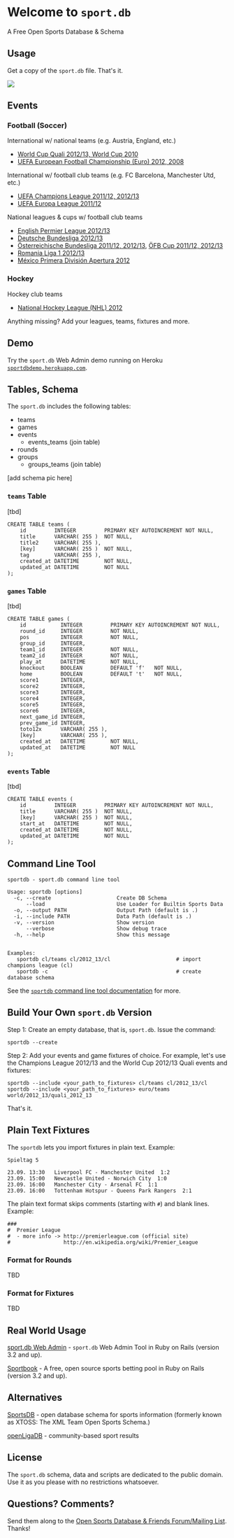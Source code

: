 Welcome to `sport.db`
=====================

A Free Open Sports Database & Schema

## Usage

Get a copy of the `sport.db` file. That's it.

![](https://raw.github.com/geraldb/sport.db/master/i/sqlitestudio.png)

## Events

### Football (Soccer)

International w/ national teams (e.g. Austria, England, etc.)

* [World Cup Quali 2012/13, World Cup 2010](https://github.com/geraldb/sport.db/tree/master/world)
* [UEFA European Football Championship (Euro) 2012, 2008](https://github.com/geraldb/sport.db/tree/master/euro)

International w/ football club teams (e.g. FC Barcelona, Manchester Utd, etc.)

* [UEFA Champions League 2011/12, 2012/13](https://github.com/geraldb/sport.db/tree/master/cl)
* [UEFA Europa League 2011/12](https://github.com/geraldb/sport.db/tree/master/cl)

National leagues & cups w/ football club teams 

* [English Permier League 2012/13](https://github.com/geraldb/sport.db/tree/master/en)
* [Deutsche Bundesliga 2012/13](https://github.com/geraldb/sport.db/tree/master/de)
* [Österreichische Bundesliga 2011/12, 2012/13](https://github.com/geraldb/sport.db/tree/master/at), [ÖFB Cup 2011/12, 2012/13](https://github.com/geraldb/sport.db/tree/master/at)
* [Romania Liga 1 2012/13](https://github.com/geraldb/sport.db/tree/master/ro)
* [México Primera División Apertura 2012](https://github.com/geraldb/sport.db/tree/master/mx)

### Hockey

Hockey club teams

* [National Hockey League (NHL) 2012](https://github.com/geraldb/sport.db/tree/master/nhl)

Anything missing? Add your leagues, teams, fixtures and more.

## Demo

Try the `sport.db` Web Admin demo running
on Heroku [`sportdbdemo.herokuapp.com`](http://sportdbdemo.herokuapp.com).


## Tables, Schema

The `sport.db` includes the following tables:

* teams
* games
* events
  * events_teams (join table)
* rounds
* groups
  * groups_teams (join table)


[add schema pic here]


###  `teams` Table

[tbd]

    CREATE TABLE teams ( 
        id         INTEGER         PRIMARY KEY AUTOINCREMENT NOT NULL,
        title      VARCHAR( 255 )  NOT NULL,
        title2     VARCHAR( 255 ),
        [key]      VARCHAR( 255 )  NOT NULL,
        tag        VARCHAR( 255 ),
        created_at DATETIME        NOT NULL,
        updated_at DATETIME        NOT NULL 
    );


###  `games` Table

[tbd]

    CREATE TABLE games ( 
        id           INTEGER         PRIMARY KEY AUTOINCREMENT NOT NULL,
        round_id     INTEGER         NOT NULL,
        pos          INTEGER         NOT NULL,
        group_id     INTEGER,
        team1_id     INTEGER         NOT NULL,
        team2_id     INTEGER         NOT NULL,
        play_at      DATETIME        NOT NULL,
        knockout     BOOLEAN         DEFAULT 'f'   NOT NULL,
        home         BOOLEAN         DEFAULT 't'   NOT NULL,
        score1       INTEGER,
        score2       INTEGER,
        score3       INTEGER,
        score4       INTEGER,
        score5       INTEGER,
        score6       INTEGER,
        next_game_id INTEGER,
        prev_game_id INTEGER,
        toto12x      VARCHAR( 255 ),
        [key]        VARCHAR( 255 ),
        created_at   DATETIME        NOT NULL,
        updated_at   DATETIME        NOT NULL 
    );


###  `events` Table

[tbd]

    CREATE TABLE events ( 
        id         INTEGER         PRIMARY KEY AUTOINCREMENT NOT NULL,
        title      VARCHAR( 255 )  NOT NULL,
        [key]      VARCHAR( 255 )  NOT NULL,
        start_at   DATETIME        NOT NULL,
        created_at DATETIME        NOT NULL,
        updated_at DATETIME        NOT NULL 
    );




## Command Line Tool


    sportdb - sport.db command line tool
    
    Usage: sportdb [options]
      -c, --create                     Create DB Schema
          --load                       Use Loader for Builtin Sports Data
      -o, --output PATH                Output Path (default is .)
      -i, --include PATH               Data Path (default is .)
      -v, --version                    Show version
          --verbose                    Show debug trace
      -h, --help                       Show this message
    
    
    Examples:
       sportdb cl/teams cl/2012_13/cl                     # import champions league (cl)
       sportdb -c                                         # create database schema


See the [`sportdb` command line tool documentation](https://github.com/geraldb/sport.db.ruby) for more.


## Build Your Own `sport.db` Version

Step 1:  Create an empty database, that is, `sport.db`. Issue the command:

    sportdb --create

Step 2:  Add your events and game fixtures of choice. For example,
let's use the Champions League 2012/13 and the World Cup 2012/13 Quali events and fixtures:

    sportdb --include <your_path_to_fixtures> cl/teams cl/2012_13/cl
    sportdb --include <your_path_to_fixtures> euro/teams world/2012_13/quali_2012_13

That's it.


## Plain Text Fixtures

The `sportdb` lets you import fixtures in plain text. Example:

```
Spieltag 5

23.09. 13:30   Liverpool FC - Manchester United  1:2
23.09. 15:00   Newcastle United - Norwich City  1:0
23.09. 16:00   Manchester City - Arsenal FC  1:1
23.09. 16:00   Tottenham Hotspur - Queens Park Rangers  2:1
```

The plain text format skips comments (starting with `#`) and blank lines. Example:

```
###
#  Premier League
#  - more info -> http://premierleague.com (official site)
#                 http://en.wikipedia.org/wiki/Premier_League
```

### Format for Rounds

TBD

### Format for Fixtures

TBD


## Real World Usage

[sport.db Web Admin](https://github.com/geraldb/sport.db.admin) - `sport.db` Web Admin Tool in Ruby on Rails (version 3.2 and up).

[Sportbook](http://geraldb.github.com/sportbook) - A free, open source sports betting pool
in Ruby on Rails (version 3.2 and up). 


## Alternatives

[SportsDB](http://www.sportsdb.org)  - open database schema for sports information (formerly known as XTOSS: The XML Team Open Sports Schema.)

[openLigaDB](http://www.openligadb.de) -  community-based sport results


## License

The `sport.db` schema, data and scripts are dedicated to the public domain.
Use it as you please with no restrictions whatsoever.

## Questions? Comments?

Send them along to the [Open Sports Database & Friends Forum/Mailing List](http://groups.google.com/group/opensport). Thanks!